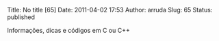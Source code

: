Title: No title [65]
Date: 2011-04-02 17:53
Author: arruda
Slug: 65
Status: published

Informações, dicas e códigos em C ou C++
